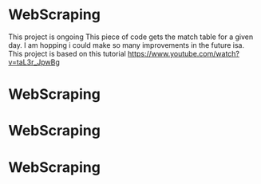 # WebScraping
This project is ongoing
This piece of code gets the match table for a given day.
I am hopping i could make so many improvements in the future isa.
This project is based on this tutorial https://www.youtube.com/watch?v=taL3r_JpwBg
# WebScraping
# WebScraping
# WebScraping
